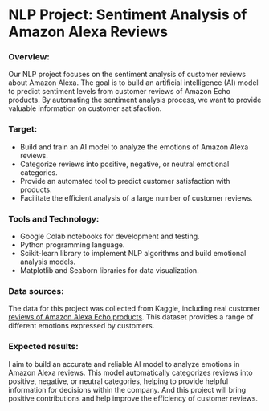 # NLP Project: Sentiment Analysis of Amazon Alexa Reviews

### Overview:
Our NLP project focuses on the sentiment analysis of customer reviews about Amazon Alexa. The goal is to build an artificial intelligence (AI) model to predict sentiment levels from customer reviews of Amazon Echo products. By automating the sentiment analysis process, we want to provide valuable information on customer satisfaction.

### Target:

- Build and train an AI model to analyze the emotions of Amazon Alexa reviews.
- Categorize reviews into positive, negative, or neutral emotional categories.
- Provide an automated tool to predict customer satisfaction with products.
- Facilitate the efficient analysis of a large number of customer reviews.

### Tools and Technology:

- Google Colab notebooks for development and testing.
- Python programming language.
- Scikit-learn library to implement NLP algorithms and build emotional analysis models.
- Matplotlib and Seaborn libraries for data visualization.

### Data sources:
The data for this project was collected from Kaggle, including real customer [reviews of Amazon Alexa Echo products](https://www.kaggle.com/datasets/sid321axn/amazon-alexa-reviews). This dataset provides a range of different emotions expressed by customers.

### Expected results:
I aim to build an accurate and reliable AI model to analyze emotions in Amazon Alexa reviews. This model automatically categorizes reviews into positive, negative, or neutral categories, helping to provide helpful information for decisions within the company. And this project will bring positive contributions and help improve the efficiency of customer reviews.
